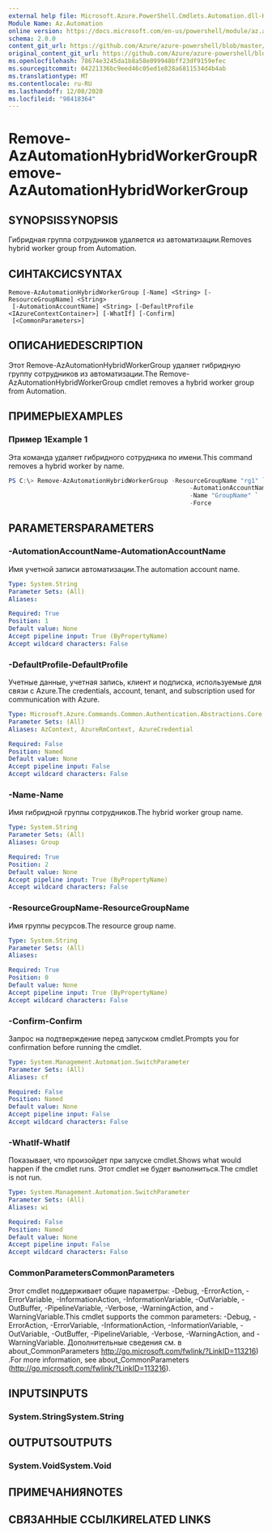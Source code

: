 ```yaml
---
external help file: Microsoft.Azure.PowerShell.Cmdlets.Automation.dll-Help.xml
Module Name: Az.Automation
online version: https://docs.microsoft.com/en-us/powershell/module/az.automation/remove-azautomationhybridworkergroup
schema: 2.0.0
content_git_url: https://github.com/Azure/azure-powershell/blob/master/src/Automation/Automation/help/Remove-AzAutomationHybridWorkerGroup.md
original_content_git_url: https://github.com/Azure/azure-powershell/blob/master/src/Automation/Automation/help/Remove-AzAutomationHybridWorkerGroup.md
ms.openlocfilehash: 78674e3245da1b8a58e099948bff23df9159efec
ms.sourcegitcommit: 04221336bc9eed46c05ed1e828a6811534d4b4ab
ms.translationtype: MT
ms.contentlocale: ru-RU
ms.lasthandoff: 12/08/2020
ms.locfileid: "98418364"
---
```

# <span data-ttu-id="7c9f1-101">Remove-AzAutomationHybridWorkerGroup</span><span class="sxs-lookup"><span data-stu-id="7c9f1-101">Remove-AzAutomationHybridWorkerGroup</span></span>

## <span data-ttu-id="7c9f1-102">SYNOPSIS</span><span class="sxs-lookup"><span data-stu-id="7c9f1-102">SYNOPSIS</span></span>
<span data-ttu-id="7c9f1-103">Гибридная группа сотрудников удаляется из автоматизации.</span><span class="sxs-lookup"><span data-stu-id="7c9f1-103">Removes hybrid worker group from Automation.</span></span>

## <span data-ttu-id="7c9f1-104">СИНТАКСИС</span><span class="sxs-lookup"><span data-stu-id="7c9f1-104">SYNTAX</span></span>

```
Remove-AzAutomationHybridWorkerGroup [-Name] <String> [-ResourceGroupName] <String>
 [-AutomationAccountName] <String> [-DefaultProfile <IAzureContextContainer>] [-WhatIf] [-Confirm]
 [<CommonParameters>]
```

## <span data-ttu-id="7c9f1-105">ОПИСАНИЕ</span><span class="sxs-lookup"><span data-stu-id="7c9f1-105">DESCRIPTION</span></span>
<span data-ttu-id="7c9f1-106">Этот Remove-AzAutomationHybridWorkerGroup удаляет гибридную группу сотрудников из автоматизации.</span><span class="sxs-lookup"><span data-stu-id="7c9f1-106">The Remove-AzAutomationHybridWorkerGroup cmdlet removes a hybrid worker group from Automation.</span></span>

## <span data-ttu-id="7c9f1-107">ПРИМЕРЫ</span><span class="sxs-lookup"><span data-stu-id="7c9f1-107">EXAMPLES</span></span>

### <span data-ttu-id="7c9f1-108">Пример 1</span><span class="sxs-lookup"><span data-stu-id="7c9f1-108">Example 1</span></span>
<span data-ttu-id="7c9f1-109">Эта команда удаляет гибридного сотрудника по имени.</span><span class="sxs-lookup"><span data-stu-id="7c9f1-109">This command removes a hybrid worker by name.</span></span>

```powershell
PS C:\> Remove-AzAutomationHybridWorkerGroup -ResourceGroupName "rg1" `
                                                  -AutomationAccountName "devAccount" `
                                                  -Name "GroupName" `
                                                  -Force
```

## <span data-ttu-id="7c9f1-110">PARAMETERS</span><span class="sxs-lookup"><span data-stu-id="7c9f1-110">PARAMETERS</span></span>

### <span data-ttu-id="7c9f1-111">-AutomationAccountName</span><span class="sxs-lookup"><span data-stu-id="7c9f1-111">-AutomationAccountName</span></span>
<span data-ttu-id="7c9f1-112">Имя учетной записи автоматизации.</span><span class="sxs-lookup"><span data-stu-id="7c9f1-112">The automation account name.</span></span>

```yaml
Type: System.String
Parameter Sets: (All)
Aliases:

Required: True
Position: 1
Default value: None
Accept pipeline input: True (ByPropertyName)
Accept wildcard characters: False
```

### <span data-ttu-id="7c9f1-113">-DefaultProfile</span><span class="sxs-lookup"><span data-stu-id="7c9f1-113">-DefaultProfile</span></span>
<span data-ttu-id="7c9f1-114">Учетные данные, учетная запись, клиент и подписка, используемые для связи с Azure.</span><span class="sxs-lookup"><span data-stu-id="7c9f1-114">The credentials, account, tenant, and subscription used for communication with Azure.</span></span>

```yaml
Type: Microsoft.Azure.Commands.Common.Authentication.Abstractions.Core.IAzureContextContainer
Parameter Sets: (All)
Aliases: AzContext, AzureRmContext, AzureCredential

Required: False
Position: Named
Default value: None
Accept pipeline input: False
Accept wildcard characters: False
```

### <span data-ttu-id="7c9f1-115">-Name</span><span class="sxs-lookup"><span data-stu-id="7c9f1-115">-Name</span></span>
<span data-ttu-id="7c9f1-116">Имя гибридной группы сотрудников.</span><span class="sxs-lookup"><span data-stu-id="7c9f1-116">The hybrid worker group name.</span></span>

```yaml
Type: System.String
Parameter Sets: (All)
Aliases: Group

Required: True
Position: 2
Default value: None
Accept pipeline input: True (ByPropertyName)
Accept wildcard characters: False
```

### <span data-ttu-id="7c9f1-117">-ResourceGroupName</span><span class="sxs-lookup"><span data-stu-id="7c9f1-117">-ResourceGroupName</span></span>
<span data-ttu-id="7c9f1-118">Имя группы ресурсов.</span><span class="sxs-lookup"><span data-stu-id="7c9f1-118">The resource group name.</span></span>

```yaml
Type: System.String
Parameter Sets: (All)
Aliases:

Required: True
Position: 0
Default value: None
Accept pipeline input: True (ByPropertyName)
Accept wildcard characters: False
```

### <span data-ttu-id="7c9f1-119">-Confirm</span><span class="sxs-lookup"><span data-stu-id="7c9f1-119">-Confirm</span></span>
<span data-ttu-id="7c9f1-120">Запрос на подтверждение перед запуском cmdlet.</span><span class="sxs-lookup"><span data-stu-id="7c9f1-120">Prompts you for confirmation before running the cmdlet.</span></span>

```yaml
Type: System.Management.Automation.SwitchParameter
Parameter Sets: (All)
Aliases: cf

Required: False
Position: Named
Default value: None
Accept pipeline input: False
Accept wildcard characters: False
```

### <span data-ttu-id="7c9f1-121">-WhatIf</span><span class="sxs-lookup"><span data-stu-id="7c9f1-121">-WhatIf</span></span>
<span data-ttu-id="7c9f1-122">Показывает, что произойдет при запуске cmdlet.</span><span class="sxs-lookup"><span data-stu-id="7c9f1-122">Shows what would happen if the cmdlet runs.</span></span>
<span data-ttu-id="7c9f1-123">Этот cmdlet не будет выполниться.</span><span class="sxs-lookup"><span data-stu-id="7c9f1-123">The cmdlet is not run.</span></span>

```yaml
Type: System.Management.Automation.SwitchParameter
Parameter Sets: (All)
Aliases: wi

Required: False
Position: Named
Default value: None
Accept pipeline input: False
Accept wildcard characters: False
```

### <span data-ttu-id="7c9f1-124">CommonParameters</span><span class="sxs-lookup"><span data-stu-id="7c9f1-124">CommonParameters</span></span>
<span data-ttu-id="7c9f1-125">Этот cmdlet поддерживает общие параметры: -Debug, -ErrorAction, -ErrorVariable, -InformationAction, -InformationVariable, -OutVariable, -OutBuffer, -PipelineVariable, -Verbose, -WarningAction, and -WarningVariable.</span><span class="sxs-lookup"><span data-stu-id="7c9f1-125">This cmdlet supports the common parameters: -Debug, -ErrorAction, -ErrorVariable, -InformationAction, -InformationVariable, -OutVariable, -OutBuffer, -PipelineVariable, -Verbose, -WarningAction, and -WarningVariable.</span></span> <span data-ttu-id="7c9f1-126">Дополнительные сведения см. в about_CommonParameters http://go.microsoft.com/fwlink/?LinkID=113216) .</span><span class="sxs-lookup"><span data-stu-id="7c9f1-126">For more information, see about_CommonParameters (http://go.microsoft.com/fwlink/?LinkID=113216).</span></span>

## <span data-ttu-id="7c9f1-127">INPUTS</span><span class="sxs-lookup"><span data-stu-id="7c9f1-127">INPUTS</span></span>

### <span data-ttu-id="7c9f1-128">System.String</span><span class="sxs-lookup"><span data-stu-id="7c9f1-128">System.String</span></span>

## <span data-ttu-id="7c9f1-129">OUTPUTS</span><span class="sxs-lookup"><span data-stu-id="7c9f1-129">OUTPUTS</span></span>

### <span data-ttu-id="7c9f1-130">System.Void</span><span class="sxs-lookup"><span data-stu-id="7c9f1-130">System.Void</span></span>

## <span data-ttu-id="7c9f1-131">ПРИМЕЧАНИЯ</span><span class="sxs-lookup"><span data-stu-id="7c9f1-131">NOTES</span></span>

## <span data-ttu-id="7c9f1-132">СВЯЗАННЫЕ ССЫЛКИ</span><span class="sxs-lookup"><span data-stu-id="7c9f1-132">RELATED LINKS</span></span>
